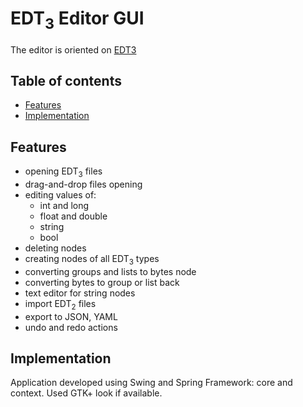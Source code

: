 # EDT<sub>3</sub> Editor GUI
The editor is oriented on [EDT3](https://github.com/MihailRis/EDT3/)

## Table of contents
- [Features](#features)
- [Implementation](#implementation)

## Features
- opening EDT<sub>3</sub> files
- drag-and-drop files opening
- editing values of:
  - int and long
  - float and double
  - string
  - bool
- deleting nodes
- creating nodes of all EDT<sub>3</sub> types
- converting groups and lists to bytes node
- converting bytes to group or list back
- text editor for string nodes
- import EDT<sub>2</sub> files
- export to JSON, YAML
- undo and redo actions

## Implementation
Application developed using Swing and Spring Framework: core and context.
Used GTK+ look if available.